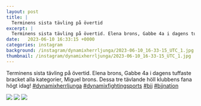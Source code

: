 ```yaml
---
layout: post
title: |
  Terminens sista tävling på övertid
excerpt: |
  Terminens sista tävling på övertid. Elena brons, Gabbe 4a i dagens tuffaste bracket alla kategorier, Miguel brons. Dessa tre tävlande höll klubbens fana högt idag!    
date:   2023-06-10 16:33:15 +0000
categories: instagram
background: /instagram/dynamixherrljunga/2023-06-10_16-33-15_UTC_1.jpg
thumbnail: /instagram/dynamixherrljunga/2023-06-10_16-33-15_UTC_1.jpg
---
```

Terminens sista tävling på övertid. Elena brons, Gabbe 4a i dagens tuffaste bracket alla kategorier, Miguel brons. Dessa tre tävlande höll klubbens fana högt idag! [#dynamixherrljunga](https://www.instagram.com/explore/tags/dynamixherrljunga/) [#dynamixfightingsports](https://www.instagram.com/explore/tags/dynamixfightingsports/) [#bjj](https://www.instagram.com/explore/tags/bjj/) [#bjjnation](https://www.instagram.com/explore/tags/bjjnation/)



<img src='/www-dynamix-herrljunga/instagram/dynamixherrljunga/2023-06-10_16-33-15_UTC_1.jpg' class='img-fluid' />


<img src='/www-dynamix-herrljunga/instagram/dynamixherrljunga/2023-06-10_16-33-15_UTC_2.jpg' class='img-fluid' />


<img src='/www-dynamix-herrljunga/instagram/dynamixherrljunga/2023-06-10_16-33-15_UTC_3.jpg' class='img-fluid' />
